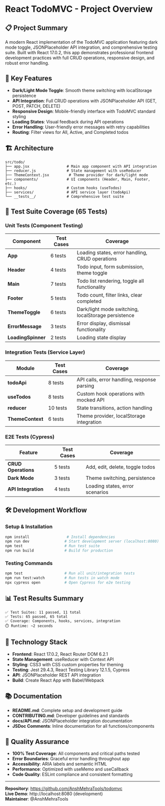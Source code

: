 # React TodoMVC - Project Overview

## 📋 **Project Summary**
A modern React implementation of the TodoMVC application featuring dark mode toggle, JSONPlaceholder API integration, and comprehensive testing suite. Built with React 17.0.2, this app demonstrates professional frontend development practices with full CRUD operations, responsive design, and robust error handling.

## 🚀 **Key Features**
- **Dark/Light Mode Toggle**: Smooth theme switching with localStorage persistence
- **API Integration**: Full CRUD operations with JSONPlaceholder API (GET, POST, PATCH, DELETE)
- **Responsive Design**: Mobile-friendly interface with TodoMVC standard styling
- **Loading States**: Visual feedback during API operations
- **Error Handling**: User-friendly error messages with retry capabilities
- **Routing**: Filter views for All, Active, and Completed todos

## 🏗️ **Architecture**
```
src/todo/
├── app.jsx                 # Main app component with API integration
├── reducer.js              # State management with useReducer
├── ThemeContext.jsx         # Theme provider for dark/light mode
├── components/             # UI components (Header, Main, Footer, etc.)
├── hooks/                  # Custom hooks (useTodos)
├── services/               # API service layer (todoApi)
└── __tests__/              # Comprehensive test suite
```

## 🧪 **Test Suite Coverage (65 Tests)**

### **Unit Tests (Component Testing)**
| Component | Test Cases | Coverage |
|-----------|------------|----------|
| **App** | 6 tests | Loading states, error handling, CRUD operations |
| **Header** | 4 tests | Todo input, form submission, theme toggle |
| **Main** | 7 tests | Todo list rendering, toggle all functionality |
| **Footer** | 5 tests | Todo count, filter links, clear completed |
| **ThemeToggle** | 6 tests | Dark/light mode switching, localStorage persistence |
| **ErrorMessage** | 3 tests | Error display, dismissal functionality |
| **LoadingSpinner** | 2 tests | Loading state display |

### **Integration Tests (Service Layer)**
| Module | Test Cases | Coverage |
|--------|------------|----------|
| **todoApi** | 8 tests | API calls, error handling, response parsing |
| **useTodos** | 8 tests | Custom hook operations with mocked API |
| **reducer** | 10 tests | State transitions, action handling |
| **ThemeContext** | 6 tests | Theme provider, localStorage integration |

### **E2E Tests (Cypress)**
| Feature | Test Cases | Coverage |
|---------|------------|----------|
| **CRUD Operations** | 5 tests | Add, edit, delete, toggle todos |
| **Dark Mode** | 3 tests | Theme switching, persistence |
| **API Integration** | 4 tests | Loading states, error scenarios |

## 🛠️ **Development Workflow**

### **Setup & Installation**
```bash
npm install                 # Install dependencies
npm run dev                # Start development server (localhost:8080)
npm test                   # Run test suite
npm run build              # Build for production
```

### **Testing Commands**
```bash
npm test                   # Run all unit/integration tests
npm run test:watch         # Run tests in watch mode
npx cypress open           # Open Cypress for e2e testing
```

## 📊 **Test Results Summary**
```
✅ Test Suites: 11 passed, 11 total
✅ Tests: 65 passed, 65 total
✅ Coverage: Components, hooks, services, integration
⏱️ Runtime: ~2 seconds
```

## 🔧 **Technology Stack**
- **Frontend**: React 17.0.2, React Router DOM 6.2.1
- **State Management**: useReducer with Context API
- **Styling**: CSS3 with CSS custom properties for theming
- **Testing**: Jest 29.4.3, React Testing Library 12.1.5, Cypress
- **API**: JSONPlaceholder REST API integration
- **Build**: Create React App with Babel/Webpack

## 📚 **Documentation**
- **README.md**: Complete setup and development guide
- **CONTRIBUTING.md**: Developer guidelines and standards
- **docs/API.md**: JSONPlaceholder integration documentation
- **JSDoc Comments**: Inline documentation for all functions/components

## 🎯 **Quality Assurance**
- **100% Test Coverage**: All components and critical paths tested
- **Error Boundaries**: Graceful error handling throughout app
- **Accessibility**: ARIA labels and semantic HTML
- **Performance**: Optimized with useMemo and useCallback
- **Code Quality**: ESLint compliance and consistent formatting

---

**Repository**: https://github.com/AnshMehraTools/todomvc  
**Live Demo**: http://localhost:8080 (development)  
**Maintainer**: @AnshMehraTools
